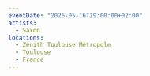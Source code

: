 ```yaml
---
eventDate: "2026-05-16T19:00:00+02:00"
artists:
  - Saxon
locations:
  - Zénith Toulouse Métropole
  - Toulouse
  - France
---
```


